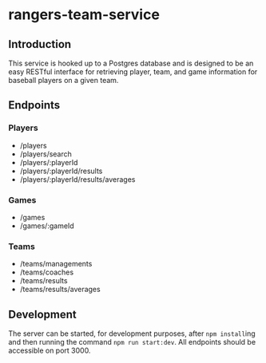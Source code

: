 # rangers-team-service
## Introduction
This service is hooked up to a Postgres database and is designed to be an easy RESTful interface for retrieving player, team, and game information for baseball players on a given team.

## Endpoints
### Players
- /players
- /players/search
- /players/:playerId
- /players/:playerId/results
- /players/:playerId/results/averages
### Games
- /games
- /games/:gameId
### Teams
- /teams/managements
- /teams/coaches
- /teams/results
- /teams/results/averages

## Development
The server can be started, for development purposes, after `npm install`ing and then running the command `npm run start:dev`. All endpoints should be accessible on port 3000.